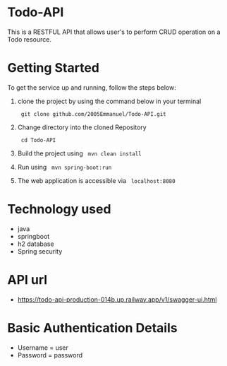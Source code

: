 # Todo-API
This is a RESTFUL API that allows user's to perform CRUD operation on a Todo resource.

# Getting Started
  To get the service up and running, follow the steps below:

   1. clone the project by using the command
      below in your terminal
    
       ```  git clone github.com/2005Emmanuel/Todo-API.git  ```
    
   2. Change directory into the cloned Repository
   
       ```  cd Todo-API  ```
    
   3. Build the project using  ```  mvn clean install  ```

   4. Run using ```  mvn spring-boot:run  ```

   5. The web application is accessible via ```  localhost:8080  ``` 


# Technology used
-  java
-  springboot
-  h2 database
-  Spring security


#  API url
-  https://todo-api-production-014b.up.railway.app/v1/swagger-ui.html


#  Basic Authentication Details
-  Username = user
-  Password = password

